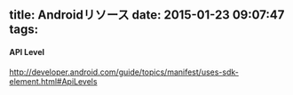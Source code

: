 title: Androidリソース
date: 2015-01-23 09:07:47
tags:
---

#### API Level

http://developer.android.com/guide/topics/manifest/uses-sdk-element.html#ApiLevels


